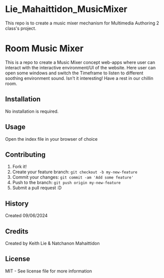 # Lie_Mahaittidon_MusicMixer
This repo is to create a music mixer mechanism for Multimedia Authoring 2 class's project.

# Room Music Mixer
This is a repo to create a Music Mixer concept web-apps where user can interact with the interactive environment/UI of the website. Here user can open some windows and switch the Timeframe to listen to different soothing environment sound. Isn't it interesting! Have a rest in our chillin room.

## Installation
No installation is required.

## Usage
Open the index file in your browser of choice

## Contributing
1. Fork it!
2. Create your feature branch: `git checkout -b my-new-feature`
3. Commit your changes: `git commit -am 'Add some feature'`
4. Push to the branch: `git push origin my-new-feature`
5. Submit a pull request :D

## History
Created 09/06/2024

## Credits
Created by Keith Lie & Natchanon Mahaittidon

## License
MIT - See license file for more information